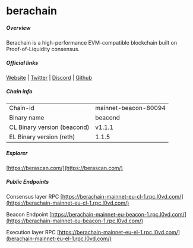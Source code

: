 # berachain


##### Overview
Berachain is a high-performance EVM-compatible blockchain built on Proof-of-Liquidity consensus.


##### Official links
[Website](https://www.berachain.com/) | [Twitter](https://x.com/berachain) | [Discord](https://discord.com/invite/berachain) | [Github](https://github.com/berachain)

##### Chain info

|  |  |
| ------ | ------ |
| Chain-id | mainnet-beacon-80094 |
| Binary name | beacond |
| CL Binary version (beacond) | v1.1.1 |
| EL Binary version (reth) | 1.1.5 | 

##### Explorer
[https://berascan.com/](https://berascan.com/)

##### Public Endpoints
Consensus layer RPC
[https://berachain-mainnet-eu-cl-1.rpc.l0vd.com/](https://berachain-mainnet-eu-cl-1.rpc.l0vd.com/)

Beacon Endpoint
[https://berachain-mainnet-eu-beacon-1.rpc.l0vd.com/](https://berachain-mainnet-eu-beacon-1.rpc.l0vd.com/)

Execution layer RPC
[https://berachain-mainnet-eu-el-1.rpc.l0vd.com/](berachain-mainnet-eu-el-1.rpc.l0vd.com/)
